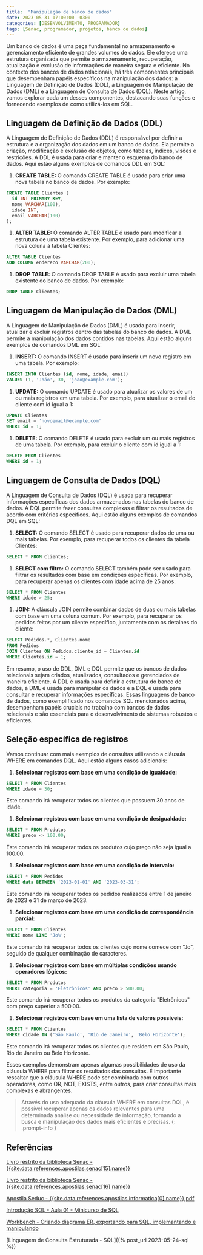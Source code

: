 ```yaml
---
title:  "Manipulação de banco de dados"
date: 2023-05-31 17:00:00 -0300
categories: [DESENVOLVIMENTO, PROGRAMADOR]
tags: [Senac, programador, projetos, banco de dados]
---
```

Um banco de dados é uma peça fundamental no armazenamento e gerenciamento eficiente de grandes volumes de dados. Ele oferece uma estrutura organizada que permite o armazenamento, recuperação, atualização e exclusão de informações de maneira segura e eficiente. No contexto dos bancos de dados relacionais, há três componentes principais que desempenham papéis específicos na manipulação dos dados: a Linguagem de Definição de Dados (DDL), a Linguagem de Manipulação de Dados (DML) e a Linguagem de Consulta de Dados (DQL). Neste artigo, vamos explorar cada um desses componentes, destacando suas funções e fornecendo exemplos de como utilizá-los em SQL.

## **Linguagem de Definição de Dados (DDL)**

A Linguagem de Definição de Dados (DDL) é responsável por definir a estrutura e a organização dos dados em um banco de dados. Ela permite a criação, modificação e exclusão de objetos, como tabelas, índices, visões e restrições. A DDL é usada para criar e manter o esquema do banco de dados. Aqui estão alguns exemplos de comandos DDL em SQL:

1. **CREATE TABLE:** O comando CREATE TABLE é usado para criar uma nova tabela no banco de dados. Por exemplo:

```sql
CREATE TABLE Clientes (
  id INT PRIMARY KEY,
  nome VARCHAR(100),
  idade INT,
  email VARCHAR(100)
);

```

1. **ALTER TABLE:** O comando ALTER TABLE é usado para modificar a estrutura de uma tabela existente. Por exemplo, para adicionar uma nova coluna à tabela Clientes:

```sql
ALTER TABLE Clientes
ADD COLUMN endereco VARCHAR(200);

```

1. **DROP TABLE:** O comando DROP TABLE é usado para excluir uma tabela existente do banco de dados. Por exemplo:

```sql
DROP TABLE Clientes;

```

## **Linguagem de Manipulação de Dados (DML)**

A Linguagem de Manipulação de Dados (DML) é usada para inserir, atualizar e excluir registros dentro das tabelas do banco de dados. A DML permite a manipulação dos dados contidos nas tabelas. Aqui estão alguns exemplos de comandos DML em SQL:

1. **INSERT:** O comando INSERT é usado para inserir um novo registro em uma tabela. Por exemplo:

```sql
INSERT INTO Clientes (id, nome, idade, email)
VALUES (1, 'João', 30, 'joao@example.com');

```

1. **UPDATE:** O comando UPDATE é usado para atualizar os valores de um ou mais registros em uma tabela. Por exemplo, para atualizar o email do cliente com id igual a 1:

```sql
UPDATE Clientes
SET email = 'novoemail@example.com'
WHERE id = 1;

```

1. **DELETE:** O comando DELETE é usado para excluir um ou mais registros de uma tabela. Por exemplo, para excluir o cliente com id igual a 1:

```sql
DELETE FROM Clientes
WHERE id = 1;

```

## **Linguagem de Consulta de Dados (DQL)**

A Linguagem de Consulta de Dados (DQL) é usada para recuperar informações específicas dos dados armazenados nas tabelas do banco de dados. A DQL permite fazer consultas complexas e filtrar os resultados de acordo com critérios específicos. Aqui estão alguns exemplos de comandos DQL em SQL:

1. **SELECT:** O comando SELECT é usado para recuperar dados de uma ou mais tabelas. Por exemplo, para recuperar todos os clientes da tabela Clientes:

```sql
SELECT * FROM Clientes;

```

1. **SELECT com filtro:** O comando SELECT também pode ser usado para filtrar os resultados com base em condições específicas. Por exemplo, para recuperar apenas os clientes com idade acima de 25 anos:

```sql
SELECT * FROM Clientes
WHERE idade > 25;

```

1. **JOIN:** A cláusula JOIN permite combinar dados de duas ou mais tabelas com base em uma coluna comum. Por exemplo, para recuperar os pedidos feitos por um cliente específico, juntamente com os detalhes do cliente:

```sql
SELECT Pedidos.*, Clientes.nome
FROM Pedidos
JOIN Clientes ON Pedidos.cliente_id = Clientes.id
WHERE Clientes.id = 1;

```

Em resumo, o uso de DDL, DML e DQL permite que os bancos de dados relacionais sejam criados, atualizados, consultados e gerenciados de maneira eficiente. A DDL é usada para definir a estrutura do banco de dados, a DML é usada para manipular os dados e a DQL é usada para consultar e recuperar informações específicas. Essas linguagens de banco de dados, como exemplificado nos comandos SQL mencionados acima, desempenham papéis cruciais no trabalho com bancos de dados relacionais e são essenciais para o desenvolvimento de sistemas robustos e eficientes.

## Seleção específica de registros

Vamos continuar com mais exemplos de consultas utilizando a cláusula WHERE em comandos DQL. Aqui estão alguns casos adicionais:

1. **Selecionar registros com base em uma condição de igualdade:**

```sql
SELECT * FROM Clientes
WHERE idade = 30;

```

Este comando irá recuperar todos os clientes que possuem 30 anos de idade.

1. **Selecionar registros com base em uma condição de desigualdade:**

```sql
SELECT * FROM Produtos
WHERE preco <> 100.00;

```

Este comando irá recuperar todos os produtos cujo preço não seja igual a 100.00.

1. **Selecionar registros com base em uma condição de intervalo:**

```sql
SELECT * FROM Pedidos
WHERE data BETWEEN '2023-01-01' AND '2023-03-31';

```

Este comando irá recuperar todos os pedidos realizados entre 1 de janeiro de 2023 e 31 de março de 2023.

1. **Selecionar registros com base em uma condição de correspondência parcial:**

```sql
SELECT * FROM Clientes
WHERE nome LIKE 'Jo%';

```

Este comando irá recuperar todos os clientes cujo nome comece com "Jo", seguido de qualquer combinação de caracteres.

1. **Selecionar registros com base em múltiplas condições usando operadores lógicos:**

```sql
SELECT * FROM Produtos
WHERE categoria = 'Eletrônicos' AND preco > 500.00;

```

Este comando irá recuperar todos os produtos da categoria "Eletrônicos" com preço superior a 500.00.

1. **Selecionar registros com base em uma lista de valores possíveis:**

```sql
SELECT * FROM Clientes
WHERE cidade IN ('São Paulo', 'Rio de Janeiro', 'Belo Horizonte');

```

Este comando irá recuperar todos os clientes que residem em São Paulo, Rio de Janeiro ou Belo Horizonte.

Esses exemplos demonstram apenas algumas possibilidades de uso da cláusula WHERE para filtrar os resultados das consultas. É importante ressaltar que a cláusula WHERE pode ser combinada com outros operadores, como OR, NOT, EXISTS, entre outros, para criar consultas mais complexas e abrangentes.

> Através do uso adequado da cláusula WHERE em consultas DQL, é possível recuperar apenas os dados relevantes para uma determinada análise ou necessidade de informação, tornando a busca e manipulação dos dados mais eficientes e precisas.
{: .prompt-info }

## Referências

[Livro restrito da biblioteca Senac - {{site.data.references.apostilas.senac[15].name}}]({{site.data.references.apostilas.senac[15].link}})

[Livro restrito da biblioteca Senac - {{site.data.references.apostilas.senac[16].name}}]({{site.data.references.apostilas.senac[16].link}})

[Apostila Seduc - {{site.data.references.apostilas.informatica[0].name}} pdf]({{site.data.references.apostilas.informatica[0].link}})

[Introdução SQL -  Aula 01 - Minicurso de SQL](https://www.youtube.com/watch?v=Lq3yWn-Wb0w&list=PLTYLKz3zyxKonrLifrisb02uIjIIVvGnZ)

[Workbench - Criando  diagrama ER, exportando para SQL, implemantando  e manipulando](https://www.youtube.com/watch?v=WTyqp5PjdGI)

[Linguagem de Consulta Estruturada - SQL]({% post_url 2023-05-24-sql %})
